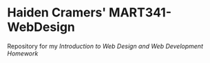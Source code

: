 # Haiden Cramers' MART341-WebDesign
Repository for my *Introduction to Web Design and Web Development Homework*
